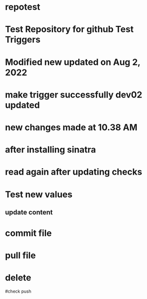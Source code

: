 # repotest

Test Repository for github
Test Triggers
===========================
Modified new
updated on Aug 2, 2022
===========================
make trigger successfully
dev02 updated
===========================
new changes made at 10.38 AM
===========================
after installing sinatra
===========================
read again
after updating checks
===========================
Test new values
===========================
update content
---------------------
commit file
=================
pull file
============
delete
======
#check push
